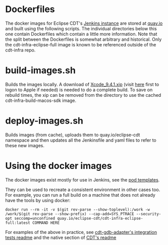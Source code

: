 Dockerfiles
============

The docker images for Eclipse CDT's [Jenkins instance](https://ci.eclipse.org/cdt/) are stored at [quay.io](https://quay.io/organization/eclipse-cdt)
and built using the following scripts. The individual directories below this one contain Dockerfiles which contain a little more information. Note that
the split between the Dockerfiles is somewhat arbitrary and historical. Only the cdt-infra-eclipse-full image is known to be referenced outside
of the cdt-infra repo.

build-images.sh
===============

Builds the images locally. A download of [Xcode_9.4.1.xip](https://download.developer.apple.com/Developer_Tools/Xcode_9.4.1/Xcode_9.4.1.xip) (visit [here](https://developer.apple.com/download/more/) first to logon to Apple if needed) is needed to do a complete build. To save on rebuild times, the xip can be removed from the directory to use the cached cdt-infra-build-macos-sdk image.

deploy-images.sh
================

Builds images (from cache), uploads them to quay.io/eclipse-cdt namespace and then
updates all the Jenkinsfile and yaml files to refer to these new images.

Using the docker images
=======================

The docker images exist mostly for use in Jenkins, see the [pod templates](https://github.com/eclipse-cdt/cdt-infra/blob/master/jenkins/pod-templates).

They can be used to recreate a consistent environment in other cases too. For example, you can run a full build on a machine that does not already have the tools by using docker:

```
docker run --rm -it -v $(git rev-parse --show-toplevel):/work -w /work/$(git rev-parse --show-prefix) --cap-add=SYS_PTRACE --security-opt seccomp=unconfined quay.io/eclipse-cdt/cdt-infra-eclipse-full:latest COMMAND HERE
```

For examples of the above in practice, see [cdt-gdb-adapter's integration tests readme](https://github.com/eclipse-cdt/cdt-gdb-adapter/blob/master/src/integration-tests/README.md) and the native section of [CDT's readme](https://git.eclipse.org/r/plugins/gitiles/cdt/org.eclipse.cdt#native)


